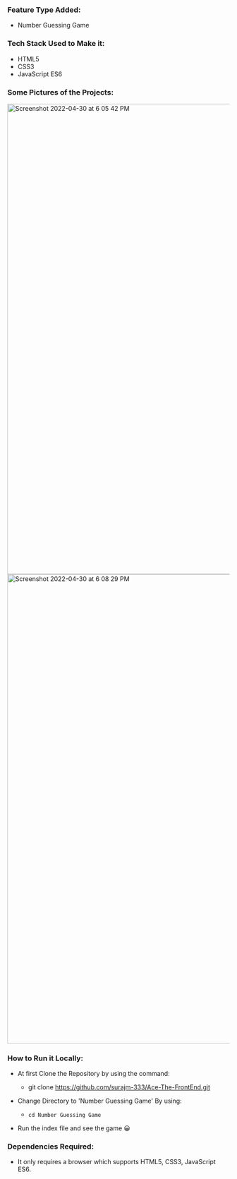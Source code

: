 ### Feature Type Added:

- Number Guessing Game

### Tech Stack Used to Make it:

- HTML5
- CSS3
- JavaScript ES6

### Some Pictures of the Projects:

<img width="1066" alt="Screenshot 2022-04-30 at 6 05 42 PM" src="https://user-images.githubusercontent.com/77090462/166136649-7c0dca2d-4a32-4206-b14a-bdaeefc18cb4.png">
<img width="1064" alt="Screenshot 2022-04-30 at 6 08 29 PM" src="https://user-images.githubusercontent.com/77090462/166136651-dbaffd0a-79d1-4157-91b9-85d90856caa6.png">

### How to Run it Locally:

- At first Clone the Repository by using the command:
  - git clone https://github.com/surajm-333/Ace-The-FrontEnd.git

- Change Directory to 'Number Guessing Game' By using:
     - ``` cd Number Guessing Game ```
- Run the index file and see the game 😀

### Dependencies Required:

- It only requires a browser which supports HTML5, CSS3, JavaScript ES6.
